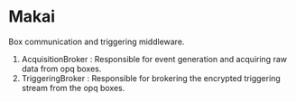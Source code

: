 # Makai
Box communication and triggering middleware.

1. AcquisitionBroker : Responsible for event generation and acquiring raw data from opq boxes.
2. TriggeringBroker : Responsible for brokering the encrypted triggering stream from the opq boxes.
